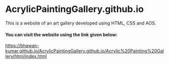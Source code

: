 # AcrylicPaintingGallery.github.io
This is a website of an art gallery developed using HTML, CSS and AOS.

#### You can visit the website using the link given below: 
https://bhawan-kumar.github.io/AcrylicPaintingGallery.github.io/Acrylic%20Painting%20Gallery/html/index.html
